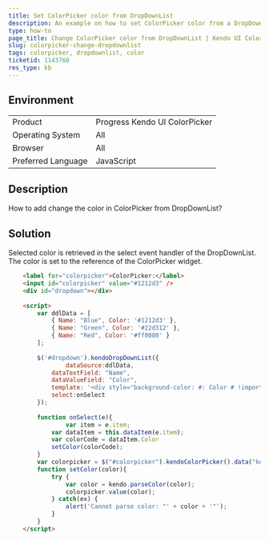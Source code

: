 ```yaml
---
title: Set ColorPicker color from DropDownList
description: An example on how to set ColorPicker color from a DropDownList
type: how-to
page_title: Change ColorPicker color from DropDownList | Kendo UI ColorPicker 
slug: colorpicker-change-dropdownlist
tags: colorpicker, dropdownlist, color
ticketid: 1143760 
res_type: kb
---
```


## Environment

<table>
 <tr>
  <td>Product</td>
  <td>Progress Kendo UI ColorPicker</td>
 </tr>
 <tr>
  <td>Operating System</td>
  <td>All</td>
 </tr>
 <tr>
  <td>Browser</td>
  <td>All</td>
 </tr>
 <tr>
  <td>Preferred Language</td>
  <td>JavaScript</td>
 </tr>
</table>

## Description

How to add change the color in ColorPicker from DropDownList?

## Solution

Selected color is retrieved in the select event handler of the DropDownList. The color is set to the reference of the ColorPicker widget.

```html
    <label for="colorpicker">ColorPicker:</label>
	<input id="colorpicker" value="#1212d3" />
	<div id="dropdown"></div>
		
	<script>
		var ddlData = [
			{ Name: "Blue", Color: '#1212d3' },
			{ Name: "Green", Color: '#22d312' },       
			{ Name: "Red", Color: '#ff0000' }
		];
		
		$('#dropdown').kendoDropDownList({
				dataSource:ddlData,
			dataTextField: "Name",
			dataValueField: "Color",
			template: '<div style="background-color: #: Color # !important">#: Name # </div>',
			select:onSelect
		});
		
		function onSelect(e){
				var item = e.item;
			var dataItem = this.dataItem(e.item);
			var colorCode = dataItem.Color                
			setColor(colorCode);     	      
		}
		var colorpicker = $("#colorpicker").kendoColorPicker().data("kendoColorPicker");
		function setColor(color){
			try {
				var color = kendo.parseColor(color);
				colorpicker.value(color);
			} catch(ex) {
				alert('Cannot parse color: "' + color + '"');
			}
		}  
	</script>
```
